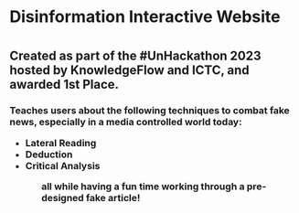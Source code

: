 <h1>Disinformation Interactive Website<h1> 
<h2>Created as part of the #UnHackathon 2023 hosted by KnowledgeFlow and ICTC, and awarded 1st Place.</h2>

<h3>Teaches users about the following techniques to combat fake news, especially in a media controlled world today:
<ul>
  <li>Lateral Reading</li>
  <li>Deduction</li> 
  <li>Critical Analysis</li>
<ul> all while having a fun time working through a pre-designed fake article!<h4>
